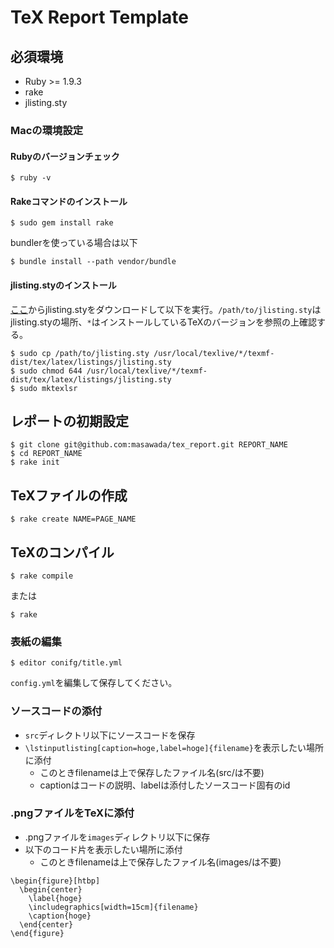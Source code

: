 TeX Report Template
===================

##  必須環境

* Ruby >= 1.9.3
* rake
* jlisting.sty

### Macの環境設定
#### Rubyのバージョンチェック
```
$ ruby -v
```

#### Rakeコマンドのインストール
```
$ sudo gem install rake
```

bundlerを使っている場合は以下

```
$ bundle install --path vendor/bundle
```

#### jlisting.styのインストール
[ここ](http://prdownloads.sourceforge.jp/mytexpert/26068/jlisting.sty.bz2)からjlisting.styをダウンロードして以下を実行。`/path/to/jlisting.sty`はjlisting.styの場所、`*`はインストールしているTeXのバージョンを参照の上確認する。

```
$ sudo cp /path/to/jlisting.sty /usr/local/texlive/*/texmf-dist/tex/latex/listings/jlisting.sty
$ sudo chmod 644 /usr/local/texlive/*/texmf-dist/tex/latex/listings/jlisting.sty
$ sudo mktexlsr
```

## レポートの初期設定
```
$ git clone git@github.com:masawada/tex_report.git REPORT_NAME
$ cd REPORT_NAME
$ rake init
```

## TeXファイルの作成
```
$ rake create NAME=PAGE_NAME
```

## TeXのコンパイル
```
$ rake compile
```

または

```
$ rake
```

### 表紙の編集
```
$ editor conifg/title.yml
```

`config.yml`を編集して保存してください。

### ソースコードの添付
* `src`ディレクトリ以下にソースコードを保存
* `\lstinputlisting[caption=hoge,label=hoge]{filename}`を表示したい場所に添付
  * このときfilenameは上で保存したファイル名(src/は不要)
  * captionはコードの説明、labelは添付したソースコード固有のid

### .pngファイルをTeXに添付
* .pngファイルを`images`ディレクトリ以下に保存
* 以下のコード片を表示したい場所に添付
  * このときfilenameは上で保存したファイル名(images/は不要)

```
\begin{figure}[htbp]
  \begin{center}
    \label{hoge}
    \includegraphics[width=15cm]{filename}
    \caption{hoge}
  \end{center}
\end{figure}
```
